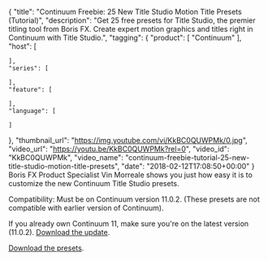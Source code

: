 {
  "title": "Continuum Freebie: 25 New Title Studio Motion Title Presets (Tutorial)",
  "description": "Get 25 free presets for Title Studio, the premier titling tool from Boris FX. Create expert motion graphics and titles right in Continuum with Title Studio.",
  "tagging": {
    "product": [
      "Continuum"
    ],
    "host": [

    ],
    "series": [

    ],
    "feature": [

    ],
    "language": [

    ]
  },
  "thumbnail_url": "https://img.youtube.com/vi/KkBC0QUWPMk/0.jpg",
  "video_url": "https://youtu.be/KkBC0QUWPMk?rel=0",
  "video_id": "KkBC0QUWPMk",
  "video_name": "continuum-freebie-tutorial-25-new-title-studio-motion-title-presets",
  "date": "2018-02-12T17:08:50+00:00"
}
Boris FX Product Specialist Vin Morreale shows you just how easy it is to customize the new Continuum Title Studio presets.

Compatibility: Must be on Continuum version 11.0.2. (These presets are not compatible with earlier version of Continuum).

If you already own Continuum 11, make sure you're on the latest version (11.0.2). [Download the update](/downloads/?&product=Continuum).

[Download the presets](http://cdn.borisfx.com/borisfx/download_files/Boris-FX-Continuum-11-0-2-Title-Studio-Free-Presets-Feb-2018.zip).
